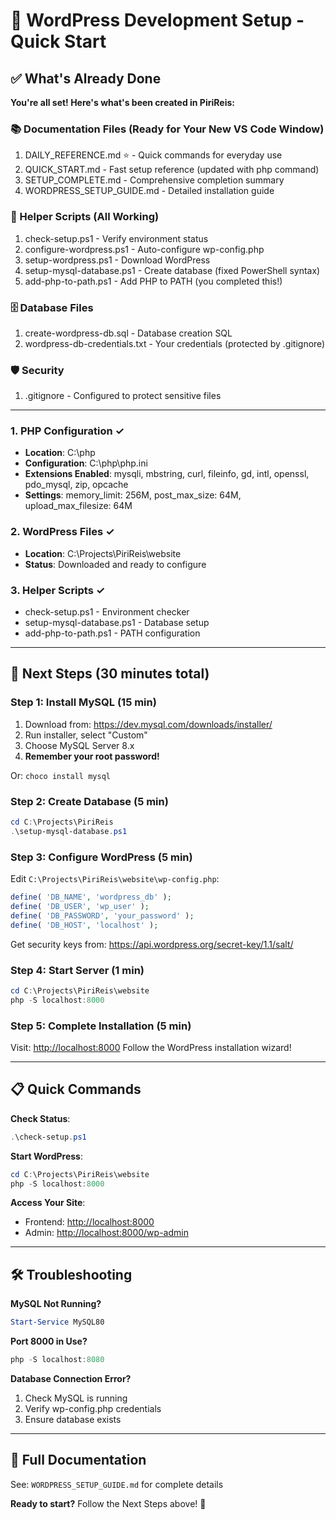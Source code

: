 # 🎉 WordPress Development Setup - Quick Start

## ✅ What's Already Done

**You're all set! Here's what's been created in PiriReis:**

### 📚 Documentation Files (Ready for Your New VS Code Window)

1. DAILY_REFERENCE.md ⭐ - Quick commands for everyday use
2. QUICK_START.md - Fast setup reference (updated with php command)
3. SETUP_COMPLETE.md - Comprehensive completion summary
4. WORDPRESS_SETUP_GUIDE.md - Detailed installation guide

### 🔧 Helper Scripts (All Working)

1. check-setup.ps1 - Verify environment status
2. configure-wordpress.ps1 - Auto-configure wp-config.php
3. setup-wordpress.ps1 - Download WordPress
4. setup-mysql-database.ps1 - Create database (fixed PowerShell syntax)
5. add-php-to-path.ps1 - Add PHP to PATH (you completed this!)

### 🗄️ Database Files

1. create-wordpress-db.sql - Database creation SQL
2. wordpress-db-credentials.txt - Your credentials (protected by .gitignore)

### 🛡️ Security

1. .gitignore - Configured to protect sensitive files

---

### 1. PHP Configuration ✓

- **Location**: C:\php
- **Configuration**: C:\php\php.ini
- **Extensions Enabled**: mysqli, mbstring, curl, fileinfo, gd, intl, openssl, pdo_mysql, zip, opcache
- **Settings**: memory_limit: 256M, post_max_size: 64M, upload_max_filesize: 64M

### 2. WordPress Files ✓

- **Location**: C:\Projects\PiriReis\website
- **Status**: Downloaded and ready to configure

### 3. Helper Scripts ✓

- check-setup.ps1 - Environment checker
- setup-mysql-database.ps1 - Database setup
- add-php-to-path.ps1 - PATH configuration

---

## 🚀 Next Steps (30 minutes total)

### Step 1: Install MySQL (15 min)

1. Download from: <https://dev.mysql.com/downloads/installer/>
2. Run installer, select "Custom"
3. Choose MySQL Server 8.x
4. **Remember your root password!**

Or: `choco install mysql`

### Step 2: Create Database (5 min)

```powershell
cd C:\Projects\PiriReis
.\setup-mysql-database.ps1
```

### Step 3: Configure WordPress (5 min)

Edit `C:\Projects\PiriReis\website\wp-config.php`:

```php
define( 'DB_NAME', 'wordpress_db' );
define( 'DB_USER', 'wp_user' );
define( 'DB_PASSWORD', 'your_password' );
define( 'DB_HOST', 'localhost' );
```

Get security keys from: <https://api.wordpress.org/secret-key/1.1/salt/>

### Step 4: Start Server (1 min)

```powershell
cd C:\Projects\PiriReis\website
php -S localhost:8000
```

### Step 5: Complete Installation (5 min)

Visit: <http://localhost:8000>
Follow the WordPress installation wizard!

---

## 📋 Quick Commands

**Check Status**:

```powershell
.\check-setup.ps1
```

**Start WordPress**:

```powershell
cd C:\Projects\PiriReis\website
php -S localhost:8000
```

**Access Your Site**:

- Frontend: <http://localhost:8000>
- Admin: <http://localhost:8000/wp-admin>

---

## 🛠️ Troubleshooting

**MySQL Not Running?**

```powershell
Start-Service MySQL80
```

**Port 8000 in Use?**

```powershell
php -S localhost:8080
```

**Database Connection Error?**

1. Check MySQL is running
2. Verify wp-config.php credentials
3. Ensure database exists

---

## 📖 Full Documentation

See: `WORDPRESS_SETUP_GUIDE.md` for complete details

**Ready to start?** Follow the Next Steps above! 🚀
